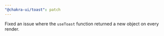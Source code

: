 ```yaml
---
"@chakra-ui/toast": patch
---
```


Fixed an issue where the `useToast` function returned a new object on every
render.
